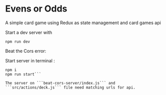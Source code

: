 # Evens or Odds 

A simple card game using Redux as state management and card games api

Start a dev server with 

```npm run dev```

Beat the Cors error:

Start server in terminal :

```cd beat-cors-server
npm i
npm run start```

The server on ```beat-cors-server/index.js``` and ```src/actions/deck.js``` file need matching urls for api.